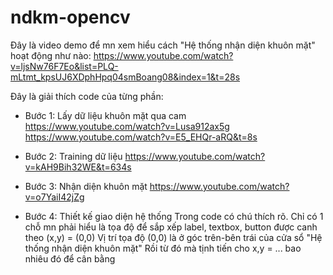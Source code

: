# ndkm-opencv

Đây là video demo để mn xem hiểu cách "Hệ thống nhận diện khuôn mặt" hoạt động như nào:
https://www.youtube.com/watch?v=ljsNw76F7Eo&list=PLQ-mLtmt_kpsUJ6XDphHpq04smBoang08&index=1&t=28s

Đây là giải thích code của từng phần:

- Bước 1: Lấy dữ liệu khuôn mặt qua cam
https://www.youtube.com/watch?v=Lusa912ax5g
https://www.youtube.com/watch?v=E5_EHQr-aRQ&t=8s

- Bước 2: Training dữ liệu
https://www.youtube.com/watch?v=kAH9Bih32WE&t=634s

- Bước 3: Nhận diện khuôn mặt
https://www.youtube.com/watch?v=o7YaiI42jZg

- Bước 4: Thiết kế giao diện hệ thống
Trong code có chú thích rõ. Chỉ có 1 chỗ mn phải hiểu là tọa độ để sắp xếp label, textbox, button được canh theo (x,y) = (0,0)
Vị trí tọa độ (0,0) là ở góc trên-bên trái của cửa sổ "Hệ thống nhận diện khuôn mặt"
Rồi từ đó mà tịnh tiến cho x,y = ... bao nhiêu đó để cân bằng
